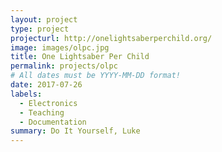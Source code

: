 ```yaml
---
layout: project
type: project
projecturl: http://onelightsaberperchild.org/
image: images/olpc.jpg
title: One Lightsaber Per Child
permalink: projects/olpc
# All dates must be YYYY-MM-DD format!
date: 2017-07-26
labels:
  - Electronics
  - Teaching
  - Documentation
summary: Do It Yourself, Luke
---
```

